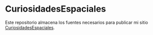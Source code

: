 # CuriosidadesEspaciales
Este repositorio almacena los fuentes necesarios para publicar mi sitio [CuriosidadesEspaciales](https://gdecaso.github.io).